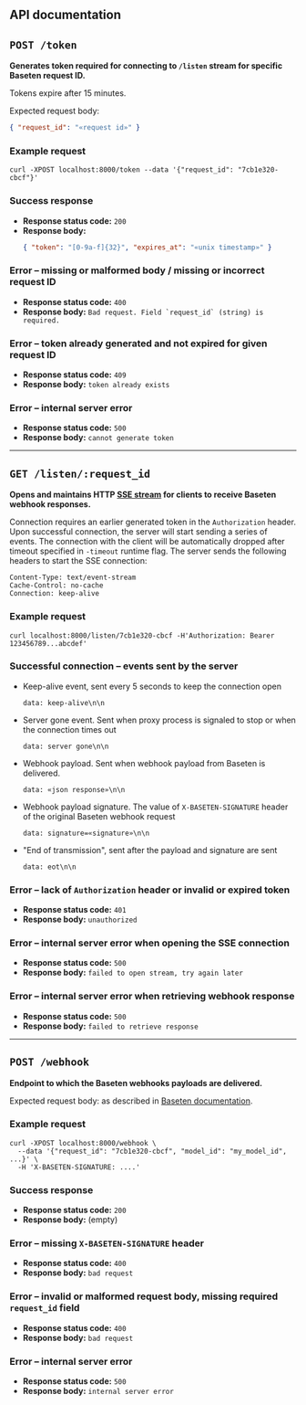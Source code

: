 ## API documentation

## `POST /token`

**Generates token required for connecting to `/listen` stream for specific Baseten request ID.**

Tokens expire after 15 minutes.

Expected request body:

```json
{ "request_id": "«request id»" }
```

### Example request

```shell
curl -XPOST localhost:8000/token --data '{"request_id": "7cb1e320-cbcf"}'
```

### Success response

- **Response status code:** `200`
- **Response body:**
    ```json
    { "token": "[0-9a-f]{32}", "expires_at": "«unix timestamp»" }
    ```

### Error – missing or malformed body / missing or incorrect request ID

- **Response status code:** `400`
- **Response body:** ```Bad request. Field `request_id` (string) is required.```

### Error – token already generated and not expired for given request ID

- **Response status code:** `409`
- **Response body:** ```token already exists```

### Error – internal server error

- **Response status code:** `500`
- **Response body:** ```cannot generate token```

---

## `GET /listen/:request_id`

**Opens and maintains HTTP [SSE stream](https://developer.mozilla.org/en-US/docs/Web/API/Server-sent_events) for clients
to receive Baseten webhook responses.**

Connection requires an earlier generated token in the `Authorization` header.
Upon successful connection, the server will start sending a series of events.
The connection with the client will be automatically dropped after timeout specified in `-timeout` runtime
flag.
The server sends the following headers to start the SSE connection:

```
Content-Type: text/event-stream
Cache-Control: no-cache
Connection: keep-alive
```

### Example request

```shell
curl localhost:8000/listen/7cb1e320-cbcf -H'Authorization: Bearer 123456789...abcdef'
```

### Successful connection – events sent by the server

* Keep-alive event, sent every 5 seconds to keep the connection open
  ```
  data: keep-alive\n\n
  ```
* Server gone event. Sent when proxy process is signaled to stop or when the connection times out
  ```
  data: server gone\n\n
  ```
* Webhook payload. Sent when webhook payload from Baseten is delivered.
  ```
  data: «json response»\n\n
  ```
* Webhook payload signature. The value of `X-BASETEN-SIGNATURE` header of the original Baseten webhook request
  ```
  data: signature=«signature»\n\n
  ```
* "End of transmission", sent after the payload and signature are sent
  ```
  data: eot\n\n
  ```

### Error – lack of `Authorization` header or invalid or expired token

- **Response status code:** `401`
- **Response body:** ```unauthorized```

### Error – internal server error when opening the SSE connection

- **Response status code:** `500`
- **Response body:** ```failed to open stream, try again later```

### Error – internal server error when retrieving webhook response

- **Response status code:** `500`
- **Response body:** ```failed to retrieve response```

---

## `POST /webhook`

**Endpoint to which the Baseten webhooks payloads are delivered.**

Expected request body: as described in
[Baseten documentation](https://docs.baseten.co/invoke/async#processing-async-predict-results).

### Example request

```shell
curl -XPOST localhost:8000/webhook \
  --data '{"request_id": "7cb1e320-cbcf", "model_id": "my_model_id", ...}' \
  -H 'X-BASETEN-SIGNATURE: ....'
```

### Success response

- **Response status code:** `200`
- **Response body:** (empty)

### Error – missing `X-BASETEN-SIGNATURE` header

- **Response status code:** `400`
- **Response body:** ```bad request```

### Error – invalid or malformed request body, missing required `request_id` field

- **Response status code:** `400`
- **Response body:** ```bad request```

### Error – internal server error

- **Response status code:** `500`
- **Response body:** ```internal server error```
